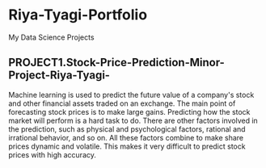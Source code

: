 # Riya-Tyagi-Portfolio
My Data Science Projects

## PROJECT1.Stock-Price-Prediction-Minor-Project-Riya-Tyagi-
Machine learning is used to predict the future value of a company's stock and other financial assets traded on an exchange. The main point of forecasting stock prices is to make large gains. Predicting how the stock market will perform is a hard task to do. There are other factors involved in the prediction, such as physical and psychological factors, rational and irrational behavior, and so on. All these factors combine to make share prices dynamic and volatile. This makes it very difficult to predict stock prices with high accuracy.
